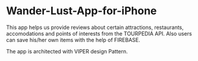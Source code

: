# Wander-Lust-App-for-iPhone
This app helps us provide reviews about certain attractions, restaurants, accomodations and points of interests from the TOURPEDIA API. Also users can save his/her own items with the help of FIREBASE.

The app is architected with VIPER design Pattern.
